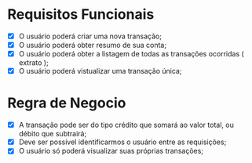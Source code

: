 # Requisitos Funcionais

 - [X] O usuário poderá criar uma nova transação;
 - [X] O usuário poderá obter resumo de sua conta;
 - [X] O usuário poderá obter a listagem de todas as transações ocorridas ( extrato );
 - [X] O usuário poderá vistualizar uma transação única;

# Regra de Negocio
 
 - [X] A transação pode ser do tipo crédito que somará ao valor total, ou débito que subtrairá;
 - [X] Deve ser possível identificarmos o usuário entre as requisições;
 - [X] O usuário só poderá visualizar suas próprias transações;